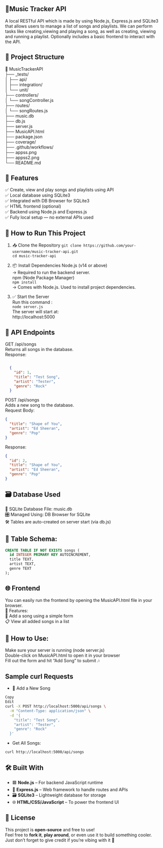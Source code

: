 ## 🎵Music Tracker API

A local RESTful API which is made by using Node.js, Express.js and SQLite3 that allows users to manage a list of songs and playlists. We can perform tasks like creating,viewing and playing a song, as well as creating, viewing and running a playlist. Optionally includes a basic frontend to interact with the API.

## 📁 Project Structure

📁 MusicTrackerAPI  
├── _tests/  
│   ├── api/  
│   ├── integration/  
│   └── unit/                    
├── controllers/  
│   └── songController.js       
├── routes/  
│   └── songRoutes.js          
├── music.db                   
├── db.js                      
├── server.js                  
├── MusicAPI.html              
├── package.json                
├── coverage/                   
├── .github/workflows/          
├── appss.png  
├── appss2.png       
└── README.md  
              
## 📌 Features

✅ Create, view and play songs and playlists using API  <br>
✅ Local database using SQLite3  <br>
✅ Integrated with DB Browser for SQLite3  <br>
✅ HTML frontend (optional)  <br>
✅ Backend using Node.js and Express.js  <br>
✅ Fully local setup — no external APIs used  <br>

## 🚀 How to Run This Project

1. 📥 Clone the Repository
   `git clone https://github.com/your-username/music-tracker-api.git` <br>
   `cd music-tracker-api`

2. 📦 Install Dependencies
   Node.js (v14 or above)  <br>
→ Required to run the backend server.  <br>
  npm (Node Package Manager)  <br>
  `npm install`  <br>
→ Comes with Node.js. Used to install project dependencies.  <br>

3. ✅ Start the Server  <br>
  Run this command :  <br>
   `node server.js`  <br>
   The server will start at: <br>
   http://localhost:5000  <br>

## 🧠 API Endpoints

GET /api/songs  <br>
Returns all songs in the database.  <br>
Response:  
```json

  {
    "id": 1,
    "title": "Test Song",
    "artist": "Tester",
    "genre": "Rock"
  }
```

POST /api/songs  <br>
Adds a new song to the database.  <br>
Request Body:  
```json
{
  "title": "Shape of You",
  "artist": "Ed Sheeran",
  "genre": "Pop"
}
```

Response:
```json
{
  "id": 2,
  "title": "Shape of You",
  "artist": "Ed Sheeran",
  "genre": "Pop"
}
```

## 🗃️ Database Used

📌 SQLite Database File: music.db  <br>
🎛️ Managed Using: DB Browser for SQLite  <br>
🛠️ Tables are auto-created on server start (via db.js)  <br>

## 🎼 Table Schema:

```sql
CREATE TABLE IF NOT EXISTS songs (
  id INTEGER PRIMARY KEY AUTOINCREMENT,
  title TEXT,
  artist TEXT,
  genre TEXT
);
```

## 🌐 Frontend

You can easily run the frontend by opening the MusicAPI.html file in your browser. <br>
🔧 Features: <br>
🎵 Add a song using a simple form <br>
📋 View all added songs in a list <br>

## 🚀 How to Use:

Make sure your server is running (node server.js) <br>
Double-click on MusicAPI.html to open it in your browser <br>
Fill out the form and hit “Add Song” to submit 🎶 <br>

## Sample curl Requests
* 🎵 Add a New Song
```bash
Copy
Edit
curl -X POST http://localhost:5000/api/songs \
  -H "Content-Type: application/json" \
  -d '{
    "title": "Test Song",
    "artist": "Tester",
    "genre": "Rock"
  }'
```
* Get All Songs:  
```bash
curl http://localhost:5000/api/songs
```
## 🛠️ Built With  <br>

- 🟩 **Node.js** – For backend JavaScript runtime  <br>
- 🚂 **Express.js** – Web framework to handle routes and APIs  <br>
- 🗃 **SQLite3** – Lightweight database for storage  <br>
- 🌐 **HTML/CSS/JavaScript** – To power the frontend UI  <br>

## 📄 License  <br>

This project is **open-source** and free to use!  <br>
Feel free to **fork it**, **play around**, or even use it to build something cooler.  <br>
Just don’t forget to give credit if you’re vibing with it 💫  
